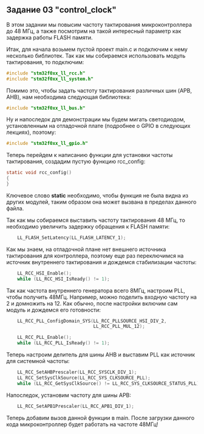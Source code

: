 ## Задание 03 "control_clock"

В этом задании мы повысим частоту тактирования микроконтроллера до 48 МГц, а также посмотрим на такой интересный параметр 
как задержка работы FLASH памяти.

Итак, для начала возьмем пустой проект main.c и подключим к нему несколько библиотек. Так как мы собираемся использовать модуль тактирования, то подключим:

```c
#include "stm32f0xx_ll_rcc.h"
#include "stm32f0xx_ll_system.h"
```

Помимо это, чтобы задать частоту тактирования различных шин (APB, AHB), нам необходима следующая библиотека:

```c
#include "stm32f0xx_ll_bus.h"
```

Ну и напоследок для демонстрации мы будем мигать светодиодом, установленным на отладочной плате (подробнее о GPIO в следующих лекциях), поэтому:

```c
#include "stm32f0xx_ll_gpio.h"
```

Теперь перейдем к написанию функции для установки частоты тактирования, создадим пустую функцию rcc_config:

```c
static void rcc_config()
{
}
```

Ключевое слово **static** необходимо, чтобы функция не была видна из других модулей, таким образом она может вызвана в пределах данного файла.

Так как мы собираемся выставить частоту тактирования 48 МГц, то необходимо увеличить задержку обращения к FLASH памяти:

```c
    LL_FLASH_SetLatency(LL_FLASH_LATENCY_1);
```

Как мы знаем, на отладочной плане нет внешнего источника тактирования для контроллера, поэтому еще раз переключимся на источник внутреннего тактирования и дождемся стабилизации частоты:

```c
    LL_RCC_HSI_Enable();
    while (LL_RCC_HSI_IsReady() != 1);
```

Так как частота внутреннего генератора всего 8МГц, настроим PLL, чтобы получить 48МГц. Например, можно поделить входную частоту на 2 и домножить на 12. Как обычно, после настройки включим сам модуль и дождемся его готовности:

```c
    LL_RCC_PLL_ConfigDomain_SYS(LL_RCC_PLLSOURCE_HSI_DIV_2,
                                LL_RCC_PLL_MUL_12);

    LL_RCC_PLL_Enable();
    while (LL_RCC_PLL_IsReady() != 1);
```

Теперь настроим делитель для шины AHB и выставим PLL как источник для системной частоты:

```c
    LL_RCC_SetAHBPrescaler(LL_RCC_SYSCLK_DIV_1);
    LL_RCC_SetSysClkSource(LL_RCC_SYS_CLKSOURCE_PLL);
    while (LL_RCC_GetSysClkSource() != LL_RCC_SYS_CLKSOURCE_STATUS_PLL);
```

Напоследок, установим частоту для шины APB:

```c
    LL_RCC_SetAPB1Prescaler(LL_RCC_APB1_DIV_1);
```

Теперь добавим вызов данной функции в main. После загрузки данного кода микроконтроллер будет работать на частоте 48МГц!

